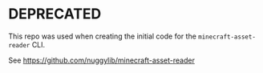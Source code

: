 # DEPRECATED

This repo was used when creating the initial code for the `minecraft-asset-reader` CLI. 

See https://github.com/nuggylib/minecraft-asset-reader
